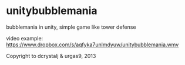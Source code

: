 unitybubblemania
================

bubblemania in unity, simple game like tower defense

video example: https://www.dropbox.com/s/aqfyka7unlmdyuw/unitybubblemania.wmv

Copyright to dcrystalj & urgas9, 2013
